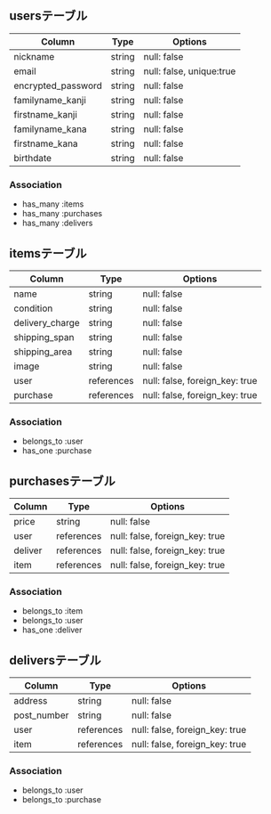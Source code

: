 ## usersテーブル

| Column | Type          | Options                        |
| ------ | ----------    | ------------------------------ |
| nickname               | string | null: false |
| email                  | string | null: false, unique:true |
| encrypted_password     | string | null: false |
| familyname_kanji       | string | null: false |
| firstname_kanji        | string | null: false |
| familyname_kana        | string | null: false |
| firstname_kana         | string | null: false |
| birthdate              | string | null: false |


### Association
- has_many :items
- has_many :purchases
- has_many :delivers


## itemsテーブル

| Column | Type       | Options                        |
| ------ | ---------- | ------------------------------ |
| name                  | string | null: false |
| condition             | string | null: false |
| delivery_charge       | string | null: false |
| shipping_span         | string | null: false |
| shipping_area          | string | null: false |
| image                 | string | null: false |
| user   | references | null: false, foreign_key: true |
| purchase  | references | null: false, foreign_key: true |

### Association
- belongs_to :user
- has_one :purchase

## purchasesテーブル

| Column | Type       | Options                        |
| ------ | ---------- | ------------------------------ |
| price               | string | null: false |
| user   | references | null: false, foreign_key: true |
| deliver  | references | null: false, foreign_key: true |
| item  | references | null: false, foreign_key: true |

### Association
- belongs_to :item
- belongs_to :user
- has_one :deliver

## deliversテーブル

| Column | Type       | Options                        |
| ------ | ---------- | ------------------------------ |
| address               | string | null: false |
| post_number            | string | null: false |
| user   | references | null: false, foreign_key: true |
| item  | references | null: false, foreign_key: true |

### Association
- belongs_to :user
- belongs_to :purchase